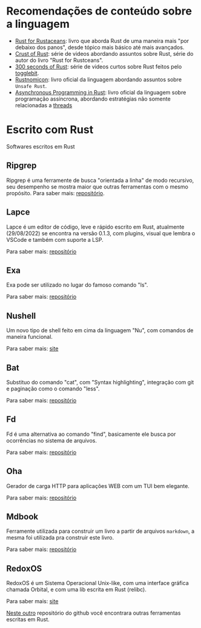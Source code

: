 # Recomendações de conteúdo sobre a linguagem

- [Rust for Rustaceans](https://nostarch.com/rust-rustaceans): livro que aborda Rust de uma maneira mais "por debaixo dos panos", desde tópico mais básico até mais avançados.
- [Crust of Rust](https://www.youtube.com/watch?v=rAl-9HwD858&list=PLqbS7AVVErFiWDOAVrPt7aYmnuuOLYvOa): série de videos abordando assuntos sobre Rust, série do autor do livro "Rust for Rustceans".
- [300 seconds of Rust](https://www.youtube.com/playlist?list=PLwhLlO5Vugx6KCwTpW_4fUeES2jdkDSW9): série de videos curtos sobre Rust feitos pelo [togglebit](https://www.twitch.tv/togglebit).
- [Rustnomicon](https://doc.rust-lang.org/nomicon/): livro oficial da linguagem abordando assuntos sobre `Unsafe Rust`.
- [Asynchronous Programming in Rust](https://rust-lang.github.io/async-book/): livro oficial da linguagem sobre programação assíncrona, abordando estratégias não somente relacionadas a [threads](../advanced-01/04-threads.md)

# Escrito com Rust

Softwares escritos em Rust

## Ripgrep

Ripgrep é uma ferramente de busca "orientada a linha" de modo recursivo, seu desempenho se mostra maior que outras ferramentas com o mesmo propósito.
Para saber mais: [repositório](https://github.com/BurntSushi/ripgrep).

## Lapce

Lapce é um editor de código, leve e rápido escrito em Rust, atualmente (29/08/2022) se encontra na versão 0.1.3, com plugins, visual que lembra o VSCode e também com suporte a LSP.

Para saber mais: [repositório](https://github.com/lapce/lapce)

## Exa

Exa pode ser utilizado no lugar do famoso comando "ls".

Para saber mais: [repositório](https://github.com/ogham/exa)

## Nushell

Um novo tipo de shell feito em cima da linguagem "Nu", com comandos de maneira funcional.

Para saber mais: [site](https://www.nushell.sh/)

## Bat

Substituo do comando "cat", com "Syntax highlighting", integração com git e paginação como o comando "less".

Para saber mais: [repositório](https://github.com/sharkdp/bat)


## Fd

Fd é uma alternativa ao comando "find", basicamente ele busca por ocorrências no sistema de arquivos.

Para saber mais: [repositório](https://github.com/sharkdp/fd)

## Oha

Gerador de carga HTTP para aplicações WEB com um TUI bem elegante.

Para saber mais: [repositório](https://github.com/hatoo/oha)

## Mdbook

Ferramente utilizada para construir um livro a partir de arquivos `markdown`, a mesma foi utilizada pra construir este livro.

Para saber mais: [repositório](https://github.com/rust-lang/mdBook)

## RedoxOS

RedoxOS é um Sistema Operacional Unix-like, com uma interface gráfica chamada Orbital, e com uma lib escrita em Rust (relibc).

Para saber mais: [site](https://www.redox-os.org/)


[Neste outro](https://github.com/rust-unofficial/awesome-rust) repositório do github você encontrara outras ferramentas escritas em Rust.